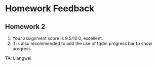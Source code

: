 # Homework Feedback

## Homework 2

1. Your assignment score is 9.5/10.0, excellent.
2. It is also recommended to add the use of tqdm progress bar to show progress.

TA: Liangwei

